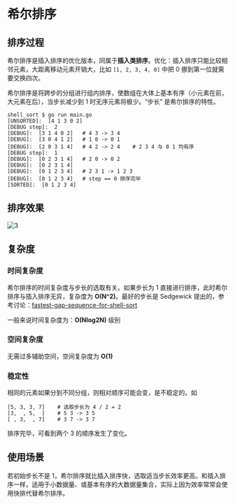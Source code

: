 # 希尔排序

## 排序过程

希尔排序是插入排序的优化版本，同属于**插入类排序**。优化：插入排序只能比较相邻元素，大距离移动元素开销大，比如 `[1, 2, 3, 4, 0]` 中把 0 挪到第一位就需要交换四次。

希尔排序是将跨步的分组进行组内排序，使数组在大体上基本有序（小元素在前，大元素在后），当步长减少到 1 时无序元素将极少。“步长” 是希尔排序的特性。

```shell
shell_sort $ go run main.go
[UNSORTED]:  [4 1 3 0 2]
[DEBUG step]:  2
[DEBUG]:  [3 1 4 0 2]	# 4 3 -> 3 4
[DEBUG]:  [3 0 4 1 2]	# 1 0 -> 0 1
[DEBUG]:  [2 0 3 1 4]	# 4 2 -> 2 4	# 2 3 4 与 0 1 均有序
[DEBUG step]:  1
[DEBUG]:  [0 2 3 1 4]	# 2 0 -> 0 2
[DEBUG]:  [0 2 3 1 4]	
[DEBUG]:  [0 1 2 3 4]	# 2 3 1 -> 1 2 3
[DEBUG]:  [0 1 2 3 4]	# step == 0 排序完毕
[SORTED]:  [0 1 2 3 4]
```



## 排序效果

![3](http://p7f8yck57.bkt.clouddn.com/2018-06-13-150820.gif)



## 复杂度

### 时间复杂度

希尔排序的时间复杂度与步长的选取有关。如果步长为 1 直接进行排序，此时希尔排序与插入排序无异，复杂度为 **O(N^2)**。最好的步长是 Sedgewick 提出的，参考讨论：[fastest-gap-sequence-for-shell-sort](https://stackoverflow.com/questions/2539545/fastest-gap-sequence-for-shell-sort)

一般来说时间复杂度为：**O(Nlog2N)** 级别

### 空间复杂度

无需过多辅助空间，空间复杂度为 **O(1)**

### 稳定性

相同的元素如果分到不同分组，则相对顺序可能会变，是不稳定的。如

```shell
[5, 3, 3, 7]	# 选取步长为 4 / 2 = 2
[3,  , 5,  ]	# 5 3 -> 3 5
[ , 3,  , 7]	# 3 7 -> 3 7 
```

排序完毕，可看到两个 3  的顺序发生了变化。



## 使用场景

若初始步长不是 1，希尔排序就比插入排序快，选取适当步长效率更高。和插入排序一样，适用于小数据量、或基本有序的大数据量集合，实际上因为效率常常会使用快排代替希尔排序。